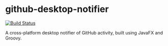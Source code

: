 # github-desktop-notifier

[![Build Status](https://travis-ci.org/jhegg/github-desktop-notifier.svg)](https://travis-ci.org/jhegg/github-desktop-notifier)

A cross-platform desktop notifier of GitHub activity, built using JavaFX and Groovy.
